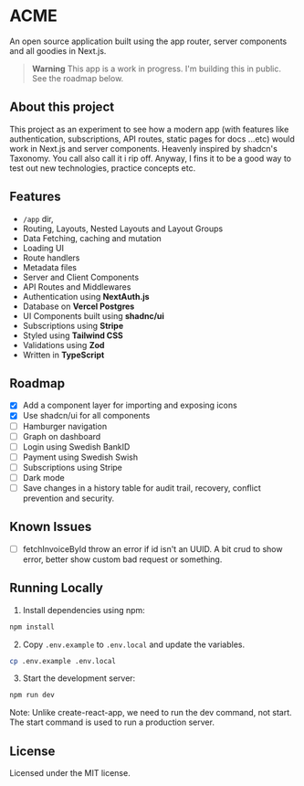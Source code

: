 # ACME

An open source application built using the app router, server components and all goodies in Next.js.

> **Warning**
> This app is a work in progress. I'm building this in public.
> See the roadmap below.

## About this project

This project as an experiment to see how a modern app (with features like authentication, subscriptions, API routes, static pages for docs ...etc) would work in Next.js and server components. Heavenly inspired by shadcn's Taxonomy. You call also call it i rip off. Anyway, I fins it to be a good way to test out new technologies, practice concepts etc.

## Features

- `/app` dir,
- Routing, Layouts, Nested Layouts and Layout Groups
- Data Fetching, caching and mutation
- Loading UI
- Route handlers
- Metadata files
- Server and Client Components
- API Routes and Middlewares
- Authentication using **NextAuth.js**
- Database on **Vercel Postgres**
- UI Components built using **shadnc/ui**
- Subscriptions using **Stripe**
- Styled using **Tailwind CSS**
- Validations using **Zod**
- Written in **TypeScript**

## Roadmap

- [x] Add a component layer for importing and exposing icons
- [x] Use shadcn/ui for all components
- [ ] Hamburger navigation
- [ ] Graph on dashboard
- [ ] Login using Swedish BankID
- [ ] Payment using Swedish Swish
- [ ] Subscriptions using Stripe
- [ ] Dark mode
- [ ] Save changes in a history table for audit trail, recovery, conflict prevention and security.

## Known Issues

- [ ] fetchInvoiceById throw an error if id isn't an UUID. A bit crud to show error, better show custom bad request or something.

## Running Locally

1. Install dependencies using npm:

```sh
npm install
```

2. Copy `.env.example` to `.env.local` and update the variables.

```sh
cp .env.example .env.local
```

3. Start the development server:

```sh
npm run dev
```

Note: Unlike create-react-app, we need to run the dev command, not start. The start command is used to run a production server.

## License

Licensed under the MIT license.
